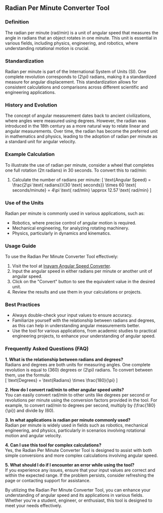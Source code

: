 ## Radian Per Minute Converter Tool

### Definition
The radian per minute (rad/min) is a unit of angular speed that measures the angle in radians that an object rotates in one minute. This unit is essential in various fields, including physics, engineering, and robotics, where understanding rotational motion is crucial.

### Standardization
Radian per minute is part of the International System of Units (SI). One complete revolution corresponds to \(2\pi\) radians, making it a standardized measure for angular displacement. This standardization allows for consistent calculations and comparisons across different scientific and engineering applications.

### History and Evolution
The concept of angular measurement dates back to ancient civilizations, where angles were measured using degrees. However, the radian was introduced in the 18th century as a more natural way to relate linear and angular measurements. Over time, the radian has become the preferred unit in mathematics and physics, leading to the adoption of radian per minute as a standard unit for angular velocity.

### Example Calculation
To illustrate the use of radian per minute, consider a wheel that completes one full rotation (2π radians) in 30 seconds. To convert this to rad/min:
1. Calculate the number of radians per minute:
   \[
   \text{Angular Speed} = \frac{2\pi \text{ radians}}{30 \text{ seconds}} \times 60 \text{ seconds/minute} = 4\pi \text{ rad/min} \approx 12.57 \text{ rad/min}
   \]

### Use of the Units
Radian per minute is commonly used in various applications, such as:
- Robotics, where precise control of angular motion is required.
- Mechanical engineering, for analyzing rotating machinery.
- Physics, particularly in dynamics and kinematics.

### Usage Guide
To use the Radian Per Minute Converter Tool effectively:
1. Visit the tool at [Inayam Angular Speed Converter](https://www.inayam.co/unit-converter/angular_speed).
2. Input the angular speed in either radians per minute or another unit of angular speed.
3. Click on the "Convert" button to see the equivalent value in the desired unit.
4. Review the results and use them in your calculations or projects.

### Best Practices
- Always double-check your input values to ensure accuracy.
- Familiarize yourself with the relationship between radians and degrees, as this can help in understanding angular measurements better.
- Use the tool for various applications, from academic studies to practical engineering projects, to enhance your understanding of angular speed.

### Frequently Asked Questions (FAQ)

**1. What is the relationship between radians and degrees?**  
Radians and degrees are both units for measuring angles. One complete revolution is equal to \(360\) degrees or \(2\pi\) radians. To convert between them, use the formula:  
\[
\text{Degrees} = \text{Radians} \times \frac{180}{\pi}
\]

**2. How do I convert rad/min to other angular speed units?**  
You can easily convert rad/min to other units like degrees per second or revolutions per minute using the conversion factors provided in the tool. For example, to convert rad/min to degrees per second, multiply by \(\frac{180}{\pi}\) and divide by \(60\).

**3. In what applications is radian per minute commonly used?**  
Radian per minute is widely used in fields such as robotics, mechanical engineering, and physics, particularly in scenarios involving rotational motion and angular velocity.

**4. Can I use this tool for complex calculations?**  
Yes, the Radian Per Minute Converter Tool is designed to assist with both simple conversions and more complex calculations involving angular speed.

**5. What should I do if I encounter an error while using the tool?**  
If you experience any issues, ensure that your input values are correct and within the expected range. If the problem persists, consider refreshing the page or contacting support for assistance.

By utilizing the Radian Per Minute Converter Tool, you can enhance your understanding of angular speed and its applications in various fields. Whether you're a student, engineer, or enthusiast, this tool is designed to meet your needs effectively.